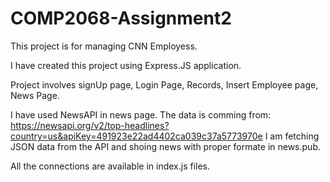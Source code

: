 # COMP2068-Assignment2
This project is for managing CNN Employess. 

I have created this project using Express.JS application.

Project involves signUp page, Login Page, Records, Insert Employee page, News Page.

I have used NewsAPI in news page.
The data is comming from: https://newsapi.org/v2/top-headlines?country=us&apiKey=491923e22ad4402ca039c37a5773970e
I am fetching JSON data from the API and shoing news with proper formate in news.pub.

All the connections are available in index.js files.

